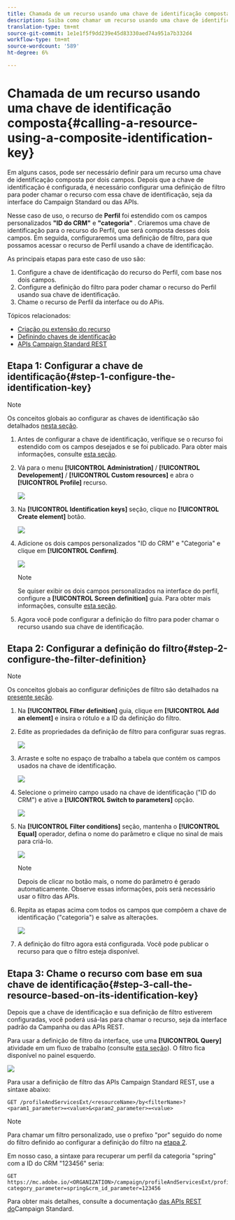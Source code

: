 ```yaml
---
title: Chamada de um recurso usando uma chave de identificação composta
description: Saiba como chamar um recurso usando uma chave de identificação composta
translation-type: tm+mt
source-git-commit: 1e1e1f5f9dd239e45d83330aed74a951a7b332d4
workflow-type: tm+mt
source-wordcount: '589'
ht-degree: 6%

---
```



# Chamada de um recurso usando uma chave de identificação composta{#calling-a-resource-using-a-composite-identification-key}

Em alguns casos, pode ser necessário definir para um recurso uma chave de identificação composta por dois campos. Depois que a chave de identificação é configurada, é necessário configurar uma definição de filtro para poder chamar o recurso com essa chave de identificação, seja da interface do Campaign Standard ou das APIs.

Nesse caso de uso, o recurso de **Perfil** foi estendido com os campos personalizados **&quot;ID do CRM&quot;** e **&quot;categoria&quot;** . Criaremos uma chave de identificação para o recurso do Perfil, que será composta desses dois campos. Em seguida, configuraremos uma definição de filtro, para que possamos acessar o recurso de Perfil usando a chave de identificação.

As principais etapas para este caso de uso são:

1. Configure a chave de identificação do recurso do Perfil, com base nos dois campos.
1. Configure a definição do filtro para poder chamar o recurso do Perfil usando sua chave de identificação.
1. Chame o recurso de Perfil da interface ou do APis.

Tópicos relacionados:

* [Criação ou extensão do recurso](../../developing/using/creating-or-extending-the-resource.md)
* [Definindo chaves de identificação](../../developing/using/configuring-the-resource-s-data-structure.md#defining-identification-keys)
* [APIs Campaign Standard REST](../../api/using/get-started-apis.md)

## Etapa 1: Configurar a chave de identificação{#step-1-configure-the-identification-key}

>[!NOTE]
> Os conceitos globais ao configurar as chaves de identificação são detalhados [nesta seção](../../developing/using/configuring-the-resource-s-data-structure.md#defining-identification-keys).

1. Antes de configurar a chave de identificação, verifique se o recurso foi estendido com os campos desejados e se foi publicado. Para obter mais informações, consulte [esta seção](../../developing/using/creating-or-extending-the-resource.md).

1. Vá para o menu **[!UICONTROL Administration]** / **[!UICONTROL Developement]** / **[!UICONTROL Custom resources]** e abra o **[!UICONTROL Profile]** recurso.

   ![](assets/uc_idkey1.png)

1. Na **[!UICONTROL Identification keys]** seção, clique no **[!UICONTROL Create element]** botão.

   ![](assets/uc_idkey2.png)

1. Adicione os dois campos personalizados &quot;ID do CRM&quot; e &quot;Categoria&quot; e clique em **[!UICONTROL Confirm]**.

   ![](assets/uc_idkey3.png)

   >[!NOTE]
   > Se quiser exibir os dois campos personalizados na interface do perfil, configure a **[!UICONTROL Screen definition]** guia. Para obter mais informações, consulte [esta seção](../../developing/using/configuring-the-screen-definition.md).

1. Agora você pode configurar a definição do filtro para poder chamar o recurso usando sua chave de identificação.

## Etapa 2: Configurar a definição do filtro{#step-2-configure-the-filter-definition}

>[!NOTE]
> Os conceitos globais ao configurar definições de filtro são detalhados na [presente seção](../../developing/using/configuring-filter-definition.md).

1. Na **[!UICONTROL Filter definition]** guia, clique em **[!UICONTROL Add an element]** e insira o rótulo e a ID da definição do filtro.

1. Edite as propriedades da definição de filtro para configurar suas regras.

   ![](assets/uc_idkey4.png)

1. Arraste e solte no espaço de trabalho a tabela que contém os campos usados na chave de identificação.

   ![](assets/uc_idkey5.png)

1. Selecione o primeiro campo usado na chave de identificação (&quot;ID do CRM&quot;) e ative a **[!UICONTROL Switch to parameters]** opção.

   ![](assets/uc_idkey6.png)

1. Na **[!UICONTROL Filter conditions]** seção, mantenha o **[!UICONTROL Equal]** operador, defina o nome do parâmetro e clique no sinal de mais para criá-lo.

   ![](assets/uc_idkey7.png)

   >[!NOTE]
   > Depois de clicar no botão mais, o nome do parâmetro é gerado automaticamente. Observe essas informações, pois será necessário usar o filtro das APIs.

1. Repita as etapas acima com todos os campos que compõem a chave de identificação (&quot;categoria&quot;) e salve as alterações.

   ![](assets/uc_idkey8.png)

1. A definição do filtro agora está configurada. Você pode publicar o recurso para que o filtro esteja disponível.

## Etapa 3: Chame o recurso com base em sua chave de identificação{#step-3-call-the-resource-based-on-its-identification-key}

Depois que a chave de identificação e sua definição de filtro estiverem configuradas, você poderá usá-las para chamar o recurso, seja da interface padrão da Campanha ou das APIs REST.

Para usar a definição de filtro da interface, use uma **[!UICONTROL Query]** atividade em um fluxo de trabalho (consulte [esta seção](../../automating/using/query.md)). O filtro fica disponível no painel esquerdo.

![](assets/uc_idkey9.png)

Para usar a definição de filtro das APIs Campaign Standard REST, use a sintaxe abaixo:

```
GET /profileAndServicesExt/<resourceName>/by<filterName>?<param1_parameter>=<value>&<param2_parameter>=<value>
```

>[!NOTE]
>Para chamar um filtro personalizado, use o prefixo &quot;por&quot; seguido do nome do filtro definido ao configurar a definição do filtro na [etapa 2](../../developing/using/uc-calling-resource-id-key.md#step-2-configure-the-filter-definition).

Em nosso caso, a sintaxe para recuperar um perfil da categoria &quot;spring&quot; com a ID do CRM &quot;123456&quot; seria:

```
GET https://mc.adobe.io/<ORGANIZATION>/campaign/profileAndServicesExt/profile/byidentification_key?category_parameter=spring&crm_id_parameter=123456
```

Para obter mais detalhes, consulte a documentação [das APIs REST do](../../api/using/filtering.md)Campaign Standard.